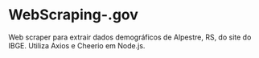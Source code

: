 # WebScraping-.gov
Web scraper para extrair dados demográficos de Alpestre, RS, do site do IBGE. Utiliza Axios e Cheerio em Node.js.
